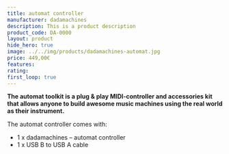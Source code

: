 ```yaml
---
title: automat controller
manufacturer: dadamachines
description: This is a product description
product_code: DA-0000
layout: product
hide_hero: true
image: ../../img/products/dadamachines-automat.jpg
price: 449,00€
features:
rating:
first_loop: true
---
```


**The automat toolkit is a plug & play MIDI-controller and accessories kit that allows anyone to build awesome music machines using the real world as their instrument.**

The automat controller comes with:

- 1 x dadamachines – automat controller
- 1 x USB B to USB A cable
